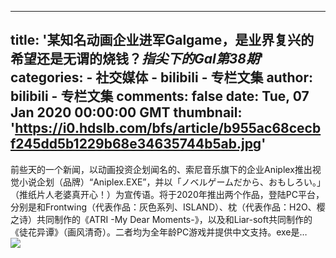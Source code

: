 
---
title: '某知名动画企业进军Galgame，是业界复兴的希望还是无谓的烧钱？_指尖下的Gal第38期_'
categories: 
    - 社交媒体
    - bilibili - 专栏文集
author: bilibili - 专栏文集
comments: false
date: Tue, 07 Jan 2020 00:00:00 GMT
thumbnail: 'https://i0.hdslb.com/bfs/article/b955ac68cecbf245dd5b1229b68e34635744b5ab.jpg'
---

<div>   
前些天的一个新闻，以动画投资企划闻名的、索尼音乐旗下的企业Aniplex推出视觉小说企划（品牌）“Aniplex.EXE”，并以「ノベルゲームだから、おもしろい。」（推纸片人老婆真开心！）为宣传语。将于2020年推出两个作品，登陆PC平台，分别是和Frontwing（代表作品：灰色系列、ISLAND）、枕（代表作品：H2O、樱之诗）共同制作的《ATRI -My Dear Moments-》，以及和Liar-soft共同制作的《徒花异谭》（画风清奇）。二者均为全年龄PC游戏并提供中文支持。exe是…<br><img src="https://i0.hdslb.com/bfs/article/b955ac68cecbf245dd5b1229b68e34635744b5ab.jpg" referrerpolicy="no-referrer">  
</div>
            